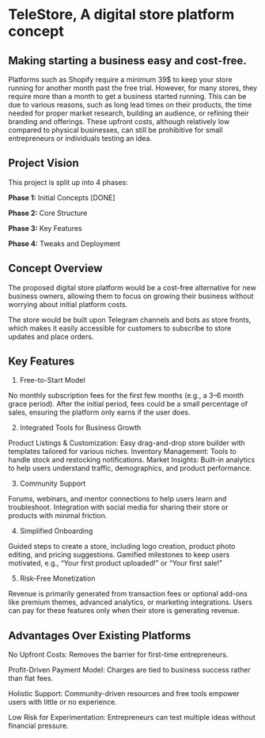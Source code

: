 # TeleStore, A digital store platform concept
## Making starting a business easy and cost-free.
Platforms such as Shopify require a minimum 39$ to keep your store running for another month past the free trial. However, for many stores, they require more than a month to get a business started running. This can be due to various reasons, such as long lead times on their products, the time needed for proper market research, building an audience, or refining their branding and offerings. These upfront costs, although relatively low compared to physical businesses, can still be prohibitive for small entrepreneurs or individuals testing an idea.

## Project Vision
This project is split up into 4 phases:

**Phase 1:** Initial Concepts [DONE]

**Phase 2:** Core Structure

**Phase 3:** Key Features

**Phase 4:** Tweaks and Deployment

## Concept Overview
The proposed digital store platform would be a cost-free alternative for new business owners, allowing them to focus on growing their business without worrying about initial platform costs.

The store would be built upon Telegram channels and bots as store fronts, which makes it easily accessible for customers to subscribe to store updates and place orders.

## Key Features
1. Free-to-Start Model

No monthly subscription fees for the first few months (e.g., a 3–6 month grace period).
After the initial period, fees could be a small percentage of sales, ensuring the platform only earns if the user does.

2. Integrated Tools for Business Growth

Product Listings & Customization: Easy drag-and-drop store builder with templates tailored for various niches.
Inventory Management: Tools to handle stock and restocking notifications.
Market Insights: Built-in analytics to help users understand traffic, demographics, and product performance.

3. Community Support

Forums, webinars, and mentor connections to help users learn and troubleshoot.
Integration with social media for sharing their store or products with minimal friction.

4. Simplified Onboarding

Guided steps to create a store, including logo creation, product photo editing, and pricing suggestions.
Gamified milestones to keep users motivated, e.g., “Your first product uploaded!” or “Your first sale!”

5. Risk-Free Monetization

Revenue is primarily generated from transaction fees or optional add-ons like premium themes, advanced analytics, or marketing integrations.
Users can pay for these features only when their store is generating revenue.

## Advantages Over Existing Platforms
No Upfront Costs: Removes the barrier for first-time entrepreneurs.

Profit-Driven Payment Model: Charges are tied to business success rather than flat fees.

Holistic Support: Community-driven resources and free tools empower users with little or no experience.

Low Risk for Experimentation: Entrepreneurs can test multiple ideas without financial pressure.

